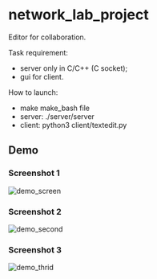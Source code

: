 # network_lab_project
Editor for collaboration. 

Task requirement:
* server only in C/C++ (C socket);
* gui for client.

How to launch:
* make make_bash file
* server: ./server/server
* client: python3 client/textedit.py

## Demo 
### Screenshot 1
![demo_screen](https://user-images.githubusercontent.com/32968460/34411660-63ba9440-ebd8-11e7-8215-6958b7eef73e.png)

### Screenshot 2
![demo_second](https://user-images.githubusercontent.com/32968460/34445288-1004c298-ecd3-11e7-8870-4c83416571fd.png)

### Screenshot 3
![demo_thrid](https://user-images.githubusercontent.com/32968460/34482638-8af9e4a4-efb9-11e7-8eb7-9f56e03d0914.png)
